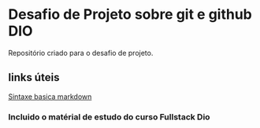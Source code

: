 # Desafio de Projeto sobre git e github DIO
Repositório criado para o desafio de projeto.

## links úteis
[Sintaxe basica markdown](https://www.markdownguide.org/basic-syntax/)

### Incluido o matérial de estudo do curso Fullstack Dio
